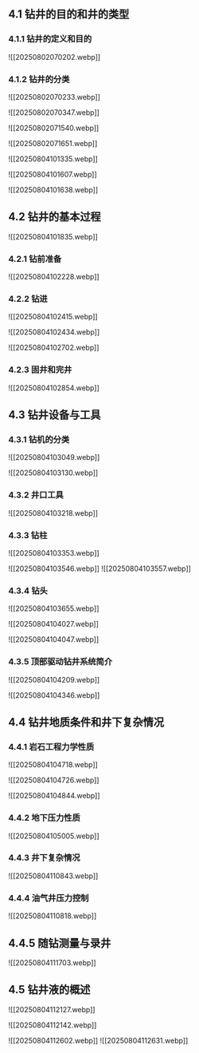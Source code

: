 ## 4.1 钻井的目的和井的类型

### 4.1.1 钻井的定义和目的

![[20250802070202.webp]]
### 4.1.2 钻井的分类

![[20250802070233.webp]]

![[20250802070347.webp]]

![[20250802071540.webp]]

![[20250802071651.webp]]

![[20250804101335.webp]]

![[20250804101607.webp]]

![[20250804101638.webp]]

## 4.2 钻井的基本过程

![[20250804101835.webp]]
### 4.2.1 钻前准备

![[20250804102228.webp]]

### 4.2.2 钻进

![[20250804102415.webp]]

![[20250804102434.webp]]

![[20250804102702.webp]]

### 4.2.3 固井和完井
![[20250804102854.webp]]

## 4.3 钻井设备与工具

### 4.3.1 钻机的分类

![[20250804103049.webp]]

![[20250804103130.webp]]

### 4.3.2 井口工具

![[20250804103218.webp]]


### 4.3.3 钻柱

![[20250804103353.webp]]

![[20250804103546.webp]]
![[20250804103557.webp]]

### 4.3.4 钻头

![[20250804103655.webp]]

![[20250804104027.webp]]

![[20250804104047.webp]]

### 4.3.5 顶部驱动钻井系统简介

![[20250804104209.webp]]

![[20250804104346.webp]]

## 4.4 钻井地质条件和井下复杂情况

### 4.4.1 岩石工程力学性质

![[20250804104718.webp]]

![[20250804104726.webp]]

![[20250804104844.webp]]

### 4.4.2 地下压力性质

![[20250804105005.webp]]

### 4.4.3 井下复杂情况

![[20250804110843.webp]]

### 4.4.4 油气井压力控制

![[20250804110818.webp]]

## 4.4.5 随钻测量与录井

![[20250804111703.webp]]

## 4.5 钻井液的概述

![[20250804112127.webp]]

![[20250804112142.webp]]

![[20250804112602.webp]]
![[20250804112631.webp]]


